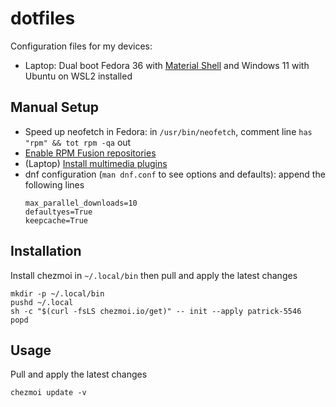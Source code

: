 # dotfiles

Configuration files for my devices:
- Laptop: Dual boot Fedora 36 with [Material Shell](https://material-shell.com/) and Windows 11 with Ubuntu on WSL2 installed

## Manual Setup
- Speed up neofetch in Fedora: in `/usr/bin/neofetch`, comment line `has "rpm" && tot rpm -qa` out
- [Enable RPM Fusion repositories](https://docs.fedoraproject.org/en-US/quick-docs/setup_rpmfusion/)
- (Laptop) [Install multimedia plugins](https://docs.fedoraproject.org/en-US/quick-docs/assembly_installing-plugins-for-playing-movies-and-music/)
- dnf configuration (`man dnf.conf` to see options and defaults): append the following lines
    ```
    max_parallel_downloads=10
    defaultyes=True
    keepcache=True
    ```

## Installation
Install chezmoi in `~/.local/bin` then pull and apply the latest changes
```
mkdir -p ~/.local/bin
pushd ~/.local
sh -c "$(curl -fsLS chezmoi.io/get)" -- init --apply patrick-5546
popd
```

## Usage
Pull and apply the latest changes
```
chezmoi update -v
```
